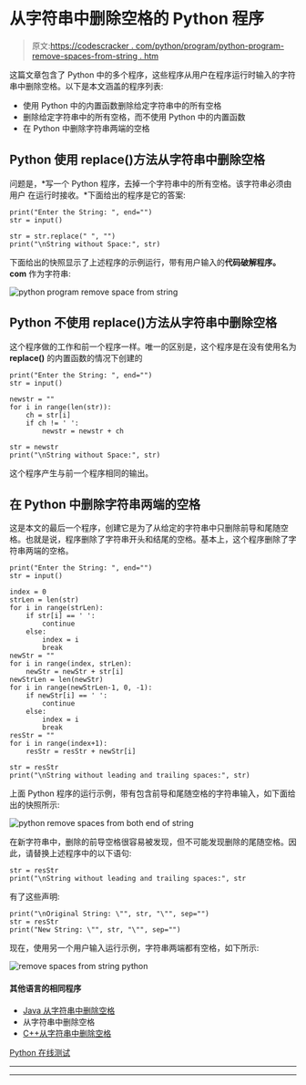 # 从字符串中删除空格的 Python 程序

> 原文:[https://codescracker . com/python/program/python-program-remove-spaces-from-string . htm](https://codescracker.com/python/program/python-program-remove-spaces-from-string.htm)

这篇文章包含了 Python 中的多个程序，这些程序从用户在程序运行时输入的字符串中删除空格。以下是本文涵盖的程序列表:

*   使用 Python 中的内置函数删除给定字符串中的所有空格
*   删除给定字符串中的所有空格，而不使用 Python 中的内置函数
*   在 Python 中删除字符串两端的空格

## Python 使用 replace()方法从字符串中删除空格

问题是，*写一个 Python 程序，去掉一个字符串中的所有空格。该字符串必须由用户 在运行时接收。*下面给出的程序是它的答案:

```
print("Enter the String: ", end="")
str = input()

str = str.replace(" ", "")
print("\nString without Space:", str)
```

下面给出的快照显示了上述程序的示例运行，带有用户输入的**代码破解程序。com** 作为字符串:

![python program remove space from string](../Images/7026c682e17df3ae74f2db463cc0897a.png)

## Python 不使用 replace()方法从字符串中删除空格

这个程序做的工作和前一个程序一样。唯一的区别是，这个程序是在没有使用名为 **replace()** 的内置函数的情况下创建的

```
print("Enter the String: ", end="")
str = input()

newstr = ""
for i in range(len(str)):
    ch = str[i]
    if ch != ' ':
        newstr = newstr + ch

str = newstr
print("\nString without Space:", str)
```

这个程序产生与前一个程序相同的输出。

## 在 Python 中删除字符串两端的空格

这是本文的最后一个程序，创建它是为了从给定的字符串中只删除前导和尾随空格。也就是说，程序删除了字符串开头和结尾的空格。基本上，这个程序删除了字符串两端的空格。

```
print("Enter the String: ", end="")
str = input()

index = 0
strLen = len(str)
for i in range(strLen):
    if str[i] == ' ':
        continue
    else:
        index = i
        break
newStr = ""
for i in range(index, strLen):
    newStr = newStr + str[i]
newStrLen = len(newStr)
for i in range(newStrLen-1, 0, -1):
    if newStr[i] == ' ':
        continue
    else:
        index = i
        break
resStr = ""
for i in range(index+1):
    resStr = resStr + newStr[i]

str = resStr
print("\nString without leading and trailing spaces:", str)
```

上面 Python 程序的运行示例，带有包含前导和尾随空格的字符串输入，如下面给出的快照所示:

![python remove spaces from both end of string](../Images/ded1feeb5d7cea75ba269154757ff200.png)

在新字符串中，删除的前导空格很容易被发现，但不可能发现删除的尾随空格。因此，请替换上述程序中的以下语句:

```
str = resStr
print("\nString without leading and trailing spaces:", str
```

有了这些声明:

```
print("\nOriginal String: \"", str, "\"", sep="")
str = resStr
print("New String: \"", str, "\"", sep="")
```

现在，使用另一个用户输入运行示例，字符串两端都有空格，如下所示:

![remove spaces from string python](../Images/8a27dcb1eac8f273ebcf719d9100d356.png)

#### 其他语言的相同程序

*   [Java 从字符串中删除空格](/java/program/java-program-remove-spaces-from-string.htm)
*   从字符串中删除空格
*   [C++从字符串中删除空格](/cpp/program/cpp-program-remove-spaces-from-string.htm)

[Python 在线测试](/exam/showtest.php?subid=10)

* * *

* * *